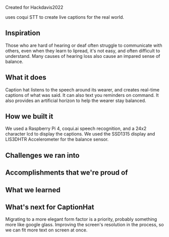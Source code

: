 Created for Hackdavis2022

uses coqui STT to create live captions for the real world.

## Inspiration
Those who are hard of hearing or deaf often struggle to communicate with others, even when they learn to lipread, it's not easy, and often difficult to understand. Many causes of hearing loss also cause an impared sense of balance.
## What it does
Caption hat listens to the speech around its wearer, and creates real-time captions of what was said. It can also text you reminders on command. It also provides an artificial horizon to help the wearer stay balanced.
## How we built it
We used a Raspberry Pi 4, coqui.ai speech recognition, and a 24x2 character lcd to display the captions. We used the SSD1315 display and LIS3DHTR Accelerometer for the balance sensor.
## Challenges we ran into

## Accomplishments that we're proud of

## What we learned

## What's next for CaptionHat
Migrating to a more elegant form factor is a priority, probably something more like google glass. Improving the screen's resolution in the process, so we can fit more text on screen at once. 
